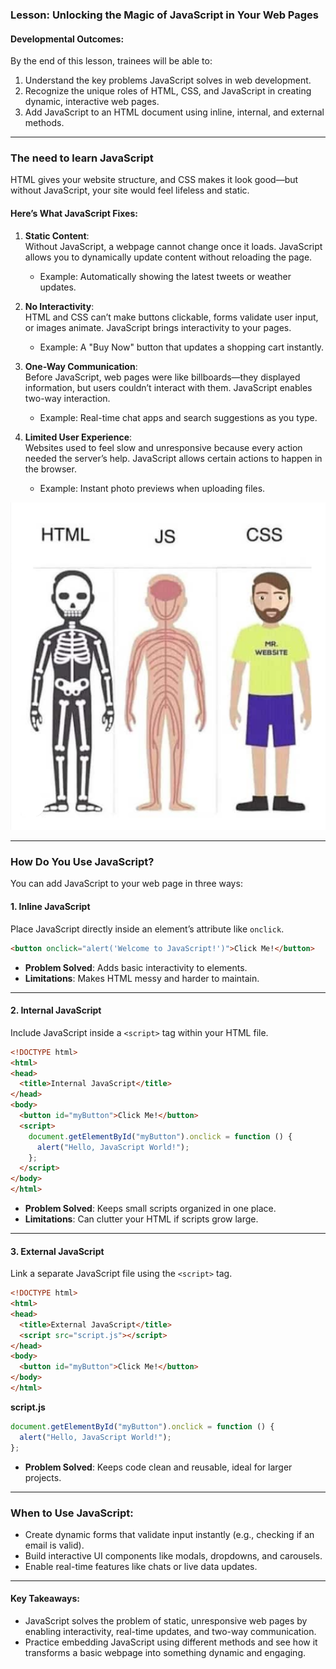 ### **Lesson: Unlocking the Magic of JavaScript in Your Web Pages**  

#### **Developmental Outcomes:**  
By the end of this lesson, trainees will be able to:  
1. Understand the key problems JavaScript solves in web development.  
2. Recognize the unique roles of HTML, CSS, and JavaScript in creating dynamic, interactive web pages.  
3. Add JavaScript to an HTML document using inline, internal, and external methods.  

---

<add video introducing JavaScript>

### **The need to learn JavaScript**  
HTML gives your website structure, and CSS makes it look good—but without JavaScript, your site would feel lifeless and static.  

#### **Here’s What JavaScript Fixes:**  
1. **Static Content**:  
   Without JavaScript, a webpage cannot change once it loads. JavaScript allows you to dynamically update content without reloading the page.  
   - Example: Automatically showing the latest tweets or weather updates.  

2. **No Interactivity**:  
   HTML and CSS can’t make buttons clickable, forms validate user input, or images animate. JavaScript brings interactivity to your pages.  
   - Example: A "Buy Now" button that updates a shopping cart instantly.  

3. **One-Way Communication**:  
   Before JavaScript, web pages were like billboards—they displayed information, but users couldn’t interact with them. JavaScript enables two-way interaction.  
   - Example: Real-time chat apps and search suggestions as you type.  

4. **Limited User Experience**:  
   Websites used to feel slow and unresponsive because every action needed the server’s help. JavaScript allows certain actions to happen in the browser.  
   - Example: Instant photo previews when uploading files.

<img src="./Assets/representation.png" alt="Representation">

---

### **How Do You Use JavaScript?**  
You can add JavaScript to your web page in three ways:  

#### **1. Inline JavaScript**  
Place JavaScript directly inside an element’s attribute like `onclick`.  
```html
<button onclick="alert('Welcome to JavaScript!')">Click Me!</button>
```  
- **Problem Solved**: Adds basic interactivity to elements.  
- **Limitations**: Makes HTML messy and harder to maintain.  

---

#### **2. Internal JavaScript**  
Include JavaScript inside a `<script>` tag within your HTML file.  
```html
<!DOCTYPE html>
<html>
<head>
  <title>Internal JavaScript</title>
</head>
<body>
  <button id="myButton">Click Me!</button>
  <script>
    document.getElementById("myButton").onclick = function () {
      alert("Hello, JavaScript World!");
    };
  </script>
</body>
</html>
```  
- **Problem Solved**: Keeps small scripts organized in one place.  
- **Limitations**: Can clutter your HTML if scripts grow large.  

---

#### **3. External JavaScript**  
Link a separate JavaScript file using the `<script>` tag.  
```html
<!DOCTYPE html>
<html>
<head>
  <title>External JavaScript</title>
  <script src="script.js"></script>
</head>
<body>
  <button id="myButton">Click Me!</button>
</body>
</html>
```  
**script.js**  
```javascript
document.getElementById("myButton").onclick = function () {
  alert("Hello, JavaScript World!");
};
```  
- **Problem Solved**: Keeps code clean and reusable, ideal for larger projects.  

---

### **When to Use JavaScript:**  
- Create dynamic forms that validate input instantly (e.g., checking if an email is valid).  
- Build interactive UI components like modals, dropdowns, and carousels.  
- Enable real-time features like chats or live data updates.  

---

#### **Key Takeaways:**  
- JavaScript solves the problem of static, unresponsive web pages by enabling interactivity, real-time updates, and two-way communication.  
- Practice embedding JavaScript using different methods and see how it transforms a basic webpage into something dynamic and engaging.
